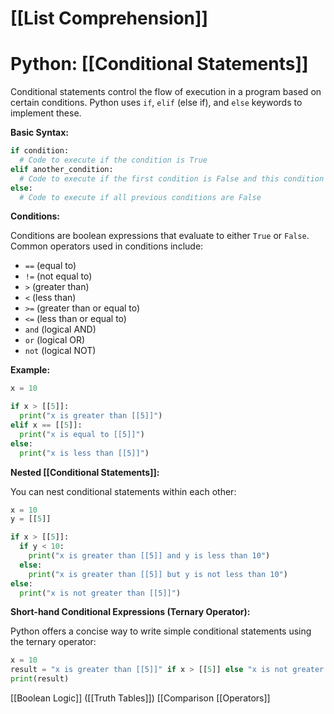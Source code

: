 # [[List Comprehension]]
# Python: [[Conditional Statements]] 
Conditional statements control the flow of execution in a program based on certain conditions.  Python uses `if`, `elif` (else if), and `else` keywords to implement these.

**Basic Syntax:**

```python
if condition:
  # Code to execute if the condition is True
elif another_condition:
  # Code to execute if the first condition is False and this condition is True
else:
  # Code to execute if all previous conditions are False
```

**Conditions:**

Conditions are boolean expressions that evaluate to either `True` or `False`.  Common operators used in conditions include:

* `==` (equal to)
* `!=` (not equal to)
* `>` (greater than)
* `<` (less than)
* `>=` (greater than or equal to)
* `<=` (less than or equal to)
* `and` (logical AND)
* `or` (logical OR)
* `not` (logical NOT)


**Example:**

```python
x = 10

if x > [[5]]:
  print("x is greater than [[5]]")
elif x == [[5]]:
  print("x is equal to [[5]]")
else:
  print("x is less than [[5]]")
```

**Nested [[Conditional Statements]]:**

You can nest conditional statements within each other:

```python
x = 10
y = [[5]]

if x > [[5]]:
  if y < 10:
    print("x is greater than [[5]] and y is less than 10")
  else:
    print("x is greater than [[5]] but y is not less than 10")
else:
  print("x is not greater than [[5]]")
```

**Short-hand Conditional Expressions (Ternary Operator):**

Python offers a concise way to write simple conditional statements using the ternary operator:

```python
x = 10
result = "x is greater than [[5]]" if x > [[5]] else "x is not greater than [[5]]"
print(result)
```

[[Boolean Logic]]  ([[Truth Tables]]) [[Comparison [[Operators]]
